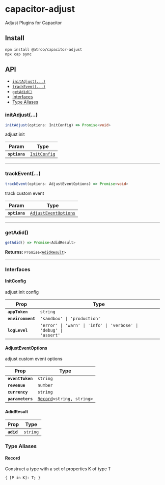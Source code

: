 # capacitor-adjust

Adjust Plugins for Capacitor

## Install

```bash
npm install @atroo/capacitor-adjust
npx cap sync
```

## API

<docgen-index>

* [`initAdjust(...)`](#initadjust)
* [`trackEvent(...)`](#trackevent)
* [`getAdid()`](#getadid)
* [Interfaces](#interfaces)
* [Type Aliases](#type-aliases)

</docgen-index>

<docgen-api>
<!--Update the source file JSDoc comments and rerun docgen to update the docs below-->

### initAdjust(...)

```typescript
initAdjust(options: InitConfig) => Promise<void>
```

adjust init

| Param         | Type                                              |
| ------------- | ------------------------------------------------- |
| **`options`** | <code><a href="#initconfig">InitConfig</a></code> |

--------------------


### trackEvent(...)

```typescript
trackEvent(options: AdjustEventOptions) => Promise<void>
```

track custom event

| Param         | Type                                                              |
| ------------- | ----------------------------------------------------------------- |
| **`options`** | <code><a href="#adjusteventoptions">AdjustEventOptions</a></code> |

--------------------


### getAdid()

```typescript
getAdid() => Promise<AdidResult>
```

**Returns:** <code>Promise&lt;<a href="#adidresult">AdidResult</a>&gt;</code>

--------------------


### Interfaces


#### InitConfig

adjust init config

| Prop              | Type                                                                         |
| ----------------- | ---------------------------------------------------------------------------- |
| **`appToken`**    | <code>string</code>                                                          |
| **`environment`** | <code>'sandbox' \| 'production'</code>                                       |
| **`logLevel`**    | <code>'error' \| 'warn' \| 'info' \| 'verbose' \| 'debug' \| 'assert'</code> |


#### AdjustEventOptions

adjust custom event options

| Prop             | Type                                                            |
| ---------------- | --------------------------------------------------------------- |
| **`eventToken`** | <code>string</code>                                             |
| **`revenue`**    | <code>number</code>                                             |
| **`currency`**   | <code>string</code>                                             |
| **`parameters`** | <code><a href="#record">Record</a>&lt;string, string&gt;</code> |


#### AdidResult

| Prop       | Type                |
| ---------- | ------------------- |
| **`adid`** | <code>string</code> |


### Type Aliases


#### Record

Construct a type with a set of properties K of type T

<code>{ [P in K]: T; }</code>

</docgen-api>
